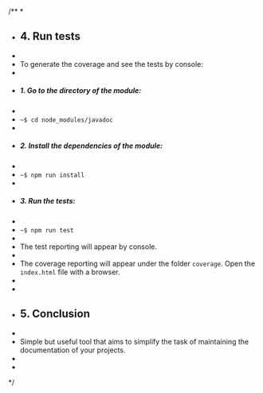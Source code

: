 /**
 *
 * ## 4. Run tests
 *
 * To generate the coverage and see the tests by console:
 *
 * ##### 1. Go to the directory of the module:
 *
 * `~$ cd node_modules/javadoc`
 *
 * ##### 2. Install the dependencies of the module:
 *
 * `~$ npm run install`
 *
 * ##### 3. Run the tests:
 *
 * `~$ npm run test`
 *
 * The test reporting will appear by console.
 *
 * The coverage reporting will appear under the folder `coverage`. Open the `index.html` file with a browser.
 *
 *
 * ## 5. Conclusion
 *
 * Simple but useful tool that aims to simplify the task of maintaining the documentation of your projects.
 *
 *
 */